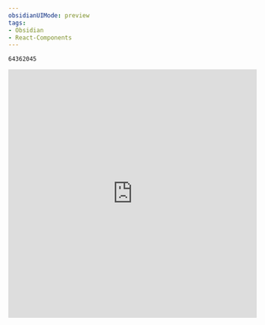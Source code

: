 ```yaml
---
obsidianUIMode: preview
tags:
- Obsidian
- React-Components
---
```


```jsx::Musicbar
64362045
```

<div style="position: relative; width: 100%; padding-top: calc(100% );">
<iframe
  src="https://cn.widgetstore.net/view/index.html?q=807102f6623d939101d5b1cd3ee9e8d6.ab3f0baf636bb6b600a11f820f0a3652" frameborder="0"
  sandbox="allow-scripts allow-popups allow-top-navigation-by-user-activation allow-forms allow-same-origin allow-storage-access-by-user-activation allow-popups-to-escape-sandbox"
  allowfullscreen="false"
  style="position: absolute; left: 0px; top: 0px; width: 100%; height: 100%; border-radius: 1px; pointer-events: auto; background-color: white;"></iframe>
</div>